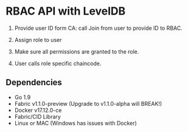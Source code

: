 # RBAC API with LevelDB

1. Provide user ID form CA: call Join from user to provide ID to RBAC.

2. Assign role to user

3. Make sure all permissions are granted to the role.

4. User calls role specific chaincode.



## Dependencies

- Go 1.9
- Fabric v1.1.0-preview (Upgrade to v1.1.0-alpha will BREAK!)
- Docker v17.12.0-ce 
- Fabric/CID Library
- Linux or MAC (Windows has issues with Docker)
